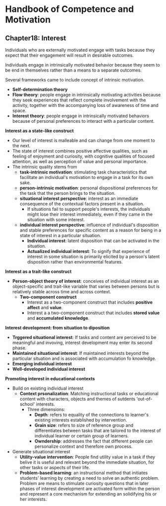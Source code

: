 # Handbook of Competence and Motivation


## Chapter18: Interest

Individuals who are externally motivated engage with tasks because they expect that their engagement will result in desirable outcomes.

Individuals engage in intrinsically motivated behavior because they seem to be end in themselves rather than a means to a separate outcomes.

Several frameworks came to include concept of intrinsic motivation.
* **Self-determination theory**
* **Flow theory**: people engage in intrinsically motivating activities because they seek experiences that reflect complete involvement with the activity, together with the accompanying loss of awareness of time and space.
* **Interest theory**: people engage in intrinsically motivated behaviors because of personal preferences to interact with a particular content.

**Interest as a state-like construct**
* Our level of interest is malleable and can change from one moment to the next.
* The state of interest combines positive affective qualities, such as feeling of enjoyment and curiosity, with cognitive qualities of focused attention, as well as perception of value and personal importance.
* The intrinsic quality stems from
	* **task-intrinsic motivation**: stimulating task characteristics that facilitate an individual's motivation to  engage in a task for its own sake.
	* **person-intrinsic motivation**: personal dispositional preferences for the task that the person brings to the situation.
	* **situational interest perspective**: interest as an immediate consequence of the contextual factors present in a situation.
		* If situations fail to support people's interests, the individuals might lose their interest immediately, even if they came in the situation with some interest.
	* **individual interest perspective**: influence of individual's disposition and stable preferences for specific content as a reason for being in a state of interest in a particular situation.
		* **Individual interest**: latent disposition that can be activated in the situation.
		* **Actualized individual interest**: To signify that experience of interest in some situation is primarily elicited by a person's latent disposition rather than environmental features.

**Interest as a trait-like construct**
* **Person-object theory of interest**: conceives of individual interest as an object-specific and trait-like variable that varies between persons but is relatively stable across time and across context.
	* **Two-component construct**
		* Interest as a two-component construct that includes **positive affect** and **value**.
		* Interest a a two-component construct that includes **stored value** and **accumulated knowledge**.

**Interest development: from situation to diposition**
* **Trggered situational interest**: If tasks and content are perceived to be meaningful and invoving, interest development may enter its second phase.
*  **Maintained situational interest**: If maintained interests beyond the particular situation and is associated with accumulation fo knowledge.
*  **Emerging individual interest**
* **Well-developed individual interest**

**Promoting interest in educational contexts**
* Build on existing individual interest
	* **Context prsonalization**: Matching instructional tasks or educational content with characters, objects and themes of sutdents 'out-of-school' interests.
		* Three dimensions:
			* **Depth**: refers to equality of the connections to learner's existing interests established by intervention.
			* **Grain size**: refers to size of reference group and differentiates between tasks that are tailored to the interest of individual learner or certain group of learners.
			* **Owndership**: addresses the fact that different people can personalize context and therefore own process.
* Generate situational interest
	* **Utility-value intervention**: People find utility value in a task if they belive it is useful and relevant beyond the immediate situation, for other tasks or aspects of their life.
	* **Problem-based learning**: an instructional method that initiates students' learning by creating a need to solve an authentic problem. Problem are means to stimulate curiosity questions that in later phases of interest development are activated form within the person and represent a core mechanism for extending an solidifying his or her interests.

